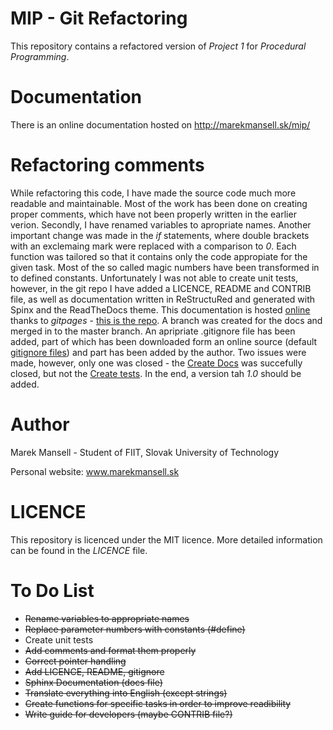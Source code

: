 # MIP - Git Refactoring
This repository contains a refactored version of *Project 1* for *Procedural Programming*.

# Documentation
There is an online documentation hosted on http://marekmansell.sk/mip/

# Refactoring comments
While refactoring this code, I have made the source code much more readable and maintainable. Most of the work has been done on creating proper comments, which have not been properly written in the earlier verion. Secondly, I have renamed variables to apropriate names. Another important change was made in the *if* statements, where double brackets with an exclemaing mark were replaced with a comparison to *0*. Each function was tailored so that it contains only the code appropiate for the given task. Most of the so called magic numbers have been transformed in to defined constants. Unfortunately I was not able to create unit tests, however, in the git repo I have added a LICENCE, README and CONTRIB file, as well as documentation written in ReStructuRed and generated with Spinx and the ReadTheDocs theme. This documentation is hosted [online](http://marekmansell.sk/mip/) thanks to _gitpages_ - [this is the repo](https://github.com/marekmansell/mip). A branch was created for the docs and merged in to the master branch. An apripriate .gitignore file has been added, part of which has been downloaded form an online source (default [gitignore files](https://github.com/github/gitignore)) and part has been added by the author. Two issues were made, however, only one was closed - the [Create Docs](https://github.com/MIP-FIIT/git-refactoring-mip-2017-marekmansell/issues/1) was succefully closed, but not the [Create tests](https://github.com/MIP-FIIT/git-refactoring-mip-2017-marekmansell/issues/4). In the end, a version tah _1.0_ should be added.

# Author
Marek Mansell - Student of FIIT, Slovak University of Technology

Personal website: www.marekmansell.sk

# LICENCE
This repository is licenced under the MIT licence. More detailed information can be found in the *LICENCE* file.

# To Do List
*  ~~Rename variables to appropriate names~~
*  ~~Replace parameter numbers with constants (#define)~~
*  Create unit tests
*  ~~Add comments and format them properly~~
*  ~~Correct pointer handling~~
*  ~~Add LICENCE, README, gitignore~~
*  ~~Sphinx Documentation (docs file)~~
*  ~~Translate everything into English (except strings)~~
*  ~~Create functions for specific tasks in order to improve readibility~~
*  ~~Write guide for developers (maybe CONTRIB file?)~~ 
